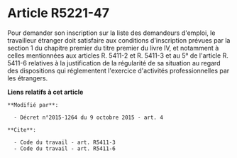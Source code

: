 # Article R5221-47

Pour demander son inscription sur la liste des demandeurs d'emploi, le travailleur étranger doit satisfaire aux conditions
d'inscription prévues par la section 1 du chapitre premier du titre premier du livre IV, et notamment à celles mentionnées
aux articles R. 5411-2 et R. 5411-3 et au 5° de l'article R. 5411-6 relatives à la justification de la régularité de sa
situation au regard des dispositions qui réglementent l'exercice d'activités professionnelles par les étrangers.

**Liens relatifs à cet article**

	**Modifié par**:

	  - Décret n°2015-1264 du 9 octobre 2015 - art. 4

	**Cite**:

	  - Code du travail - art. R5411-3
	  - Code du travail - art. R5411-6
